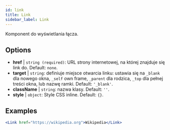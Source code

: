 ```yaml
---
id: link
title: Link
sidebar_label: Link
---
```


Komponent do wyświetlania łącza.

## Options

* __href__ | `string (required)`: URL strony internetowej, na której znajduje się link do. Default: `none`.
* __target__ | `string`: definiuje miejsce otwarcia linku: ustawia się na `_blank` dla nowego okna, `_self` own frame, `_parent` dla rodzica, `_top` dla pełnej treści okna, lub nazwę ramki. Default: `'_blank'`.
* __className__ | `string`: nazwa klasy. Default: `''`.
* __style__ | `object`: Style CSS inline. Default: `{}`.


## Examples

```jsx live
<Link href="https://wikipedia.org">Wikipedia</Link>
```

